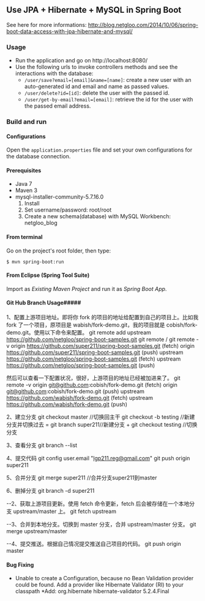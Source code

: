 ## Use JPA + Hibernate + MySQL in Spring Boot

See here for more informations: 
http://blog.netgloo.com/2014/10/06/spring-boot-data-access-with-jpa-hibernate-and-mysql/

### Usage

- Run the application and go on http://localhost:8080/
- Use the following urls to invoke controllers methods and see the interactions
  with the database:
    * `/user/save?email=[email]&name=[name]`: create a new user with an 
      auto-generated id and email and name as passed values.
    * `/user/delete?id=[id]`: delete the user with the passed id.
    * `/user/get-by-email?email=[email]`: retrieve the id for the user with the
      passed email address.

### Build and run

#### Configurations

Open the `application.properties` file and set your own configurations for the
database connection.

#### Prerequisites

- Java 7
- Maven 3
- mysql-installer-community-5.7.16.0
	1) Install
	2) Set username/password: root/root
	3) Create a new schema(database) with MySQL Workbench: netgloo_blog

#### From terminal

Go on the project's root folder, then type:

    $ mvn spring-boot:run

#### From Eclipse (Spring Tool Suite)

Import as *Existing Maven Project* and run it as *Spring Boot App*.


#### Git Hub Branch Usage#####
1、配置上游项目地址。即将你 fork 的项目的地址给配置到自己的项目上。比如我 fork 了一个项目，原项目是 wabish/fork-demo.git，我的项目就是 cobish/fork-demo.git。使用以下命令来配置。
git remote add upstream https://github.com/netgloo/spring-boot-samples.git
git remote / git remote -v
	origin  https://github.com/super211/spring-boot-samples.git (fetch)
	origin  https://github.com/super211/spring-boot-samples.git (push)
	upstream        https://github.com/netgloo/spring-boot-samples.git (fetch)
	upstream        https://github.com/netgloo/spring-boot-samples.git (push)

然后可以查看一下配置状况，很好，上游项目的地址已经被加进来了。
git remote -v
origin  git@github.com:cobish/fork-demo.git (fetch)
origin  git@github.com:cobish/fork-demo.git (push)
upstream    https://github.com/wabish/fork-demo.git (fetch)
upstream    https://github.com/wabish/fork-demo.git (push)

2、建立分支
git checkout master  //切换回主干
git checkout -b testing //新建分支并切换过去 = git branch super211//新建分支  + git checkout testing //切换分支

3、查看分支
git branch --list

4、提交代码
git config user.email "lgp211.reg@gmail.com"
git push origin super211


5、合并分支
git merge super211    //合并分支super211到master

6、删掉分支
git branch -d super211

--2、获取上游项目更新。使用 fetch 命令更新，fetch 后会被存储在一个本地分支 upstream/master 上。
git fetch upstream

--3、合并到本地分支。切换到 master 分支，合并 upstream/master 分支。
git merge upstream/master

--4、提交推送。根据自己情况提交推送自己项目的代码。
git push origin master


#### Bug Fixing #####
* Unable to create a Configuration, because no Bean Validation provider could be found. Add a provider like Hibernate Validator (RI) to your classpath
  *Add:
	<dependency>
	    <groupId>org.hibernate</groupId>
	    <artifactId>hibernate-validator</artifactId>
	    <version>5.2.4.Final</version>
	</dependency>

